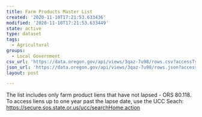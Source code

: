 ```yaml
---
title: Farm Products Master List
created: '2020-11-10T17:21:53.633436'
modified: '2020-11-10T17:21:53.633449'
state: active
type: dataset
tags:
  - Agricultural
groups:
  - Local Government
csv_url: 'https://data.oregon.gov/api/views/3qaz-7u98/rows.csv?accessType=DOWNLOAD'
json_url: 'https://data.oregon.gov/api/views/3qaz-7u98/rows.json?accessType=DOWNLOAD'
layout: post

---
```

The list includes only farm product liens that have not lapsed - ORS 80.118. To access liens up to one year past the lapse date, use the UCC Seach: https://secure.sos.state.or.us/ucc/searchHome.action
